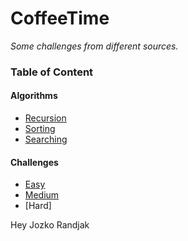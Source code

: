 # CoffeeTime

*Some challenges from different sources.*

### Table of Content 

#### Algorithms
- [Recursion](Algorithms/Recursion/Recursion.md)
- [Sorting](Algorithms/Sorting/Sorting.md)
- [Searching](Algorithms/Searching/Searching.md)

#### Challenges

- [Easy](Challenges/Easy/EasyChallenges.md) 
- [Medium](Challenges/Medium/Medium.md)
- [Hard]

Hey Jozko Randjak
                                                                        
